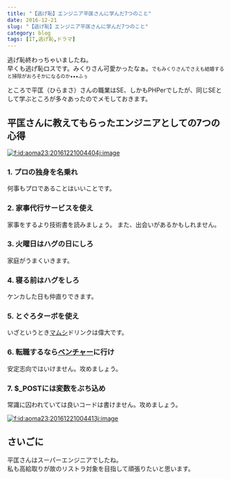 ```yaml
---
title: "【逃げ恥】エンジニア平匡さんに学んだ7つのこと"
date: 2016-12-21
slug: "【逃げ恥】エンジニア平匡さんに学んだ7つのこと"
category: blog
tags: [IT,逃げ恥,ドラマ]
---
```

<p>逃げ恥終わっちゃいましたね。<br/>
早くも逃げ恥ロスです。みくりさん可愛かったなぁ。<span style="font-size: 80%;">でもみくりさんでさえも結婚すると掃除がおろそかになるのか•••ふぅ</span></p>

<p>ところで平匡（ひらまさ）さんの職業はSE、しかもPHPerでしたが、同じSEとして学ぶところが多々あったのでメモしておきます。</p>

<h2>平匡さんに教えてもらったエンジニアとしての7つの心得</h2>

<p><span itemscope itemtype="http://schema.org/Photograph"><a href="http://f.hatena.ne.jp/aoma23/20161221004404" class="hatena-fotolife" itemprop="url"><img src="https://cdn-ak.f.st-hatena.com/images/fotolife/n/naoqoo23/20161221/20161221004404.jpg" alt="f:id:aoma23:20161221004404j:image" title="f:id:aoma23:20161221004404j:image" class="hatena-fotolife" itemprop="image"></a></span></p>

<h3>1. プロの独身を名乗れ</h3>

<p>何事もプロであることはいいことです。</p>

<h3>2. 家事代行サービスを使え</h3>

<p>家事をするより技術書を読みましょう。
また、出会いがあるかもしれません。</p>

<h3>3. 火曜日はハグの日にしろ</h3>

<p>家庭がうまくいきます。</p>

<h3>4. 寝る前はハグをしろ</h3>

<p>ケンカした日も仲直りできます。</p>

<h3>5. とぐろターボを使え</h3>

<p>いざというとき<a class="keyword" href="http://d.hatena.ne.jp/keyword/%A5%DE%A5%E0%A5%B7">マムシ</a>ドリンクは偉大です。</p>

<h3>6. 転職するなら<a class="keyword" href="http://d.hatena.ne.jp/keyword/%A5%D9%A5%F3%A5%C1%A5%E3%A1%BC">ベンチャー</a>に行け</h3>

<p>安定志向ではいけません。攻めましょう。</p>

<h3>7. $_POSTには変数をぶち込め</h3>

<p>常識に囚われていては良いコードは書けません。攻めましょう。</p>

<p><span itemscope itemtype="http://schema.org/Photograph"><a href="http://f.hatena.ne.jp/aoma23/20161221004413" class="hatena-fotolife" itemprop="url"><img src="https://cdn-ak.f.st-hatena.com/images/fotolife/n/naoqoo23/20161221/20161221004413.jpg" alt="f:id:aoma23:20161221004413j:image" title="f:id:aoma23:20161221004413j:image" class="hatena-fotolife" itemprop="image"></a></span></p>

<h2>さいごに</h2>

<p>平匡さんはスーパーエンジニアでしたね。  <br/>
私も高給取りが故のリストラ対象を目指して頑張りたいと思います。</p>
